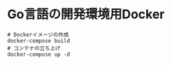 # Go言語の開発環境用Docker

```
# Dockerイメージの作成
docker-compose build
# コンテナの立ち上げ
docker-compose up -d

```

